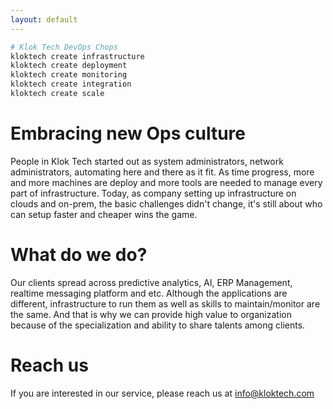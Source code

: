 ```yaml
---
layout: default
---
```


```bash
# Klok Tech DevOps Chops
kloktech create infrastructure
kloktech create deployment
kloktech create monitoring
kloktech create integration
kloktech create scale
```

# Embracing new Ops culture
People in Klok Tech started out as system administrators, network administrators, automating here and there as it fit.  As time progress, more and more machines are deploy and more tools are needed to manage every part of infrastructure.  Today, as company setting up infrastructure on clouds and on-prem, the basic challenges didn't change, it's still about who can setup faster and cheaper wins the game.

# What do we do?
Our clients spread across predictive analytics, AI, ERP Management, realtime messaging platform and etc.  Although the applications are different, infrastructure to run them as well as skills to maintain/monitor are the same.  And that is why we can provide high value to organization because of the specialization and ability to share talents among clients.

# Reach us
If you are interested in our service, please reach us at [info@kloktech.com](mailto:info@kloktech.com)
